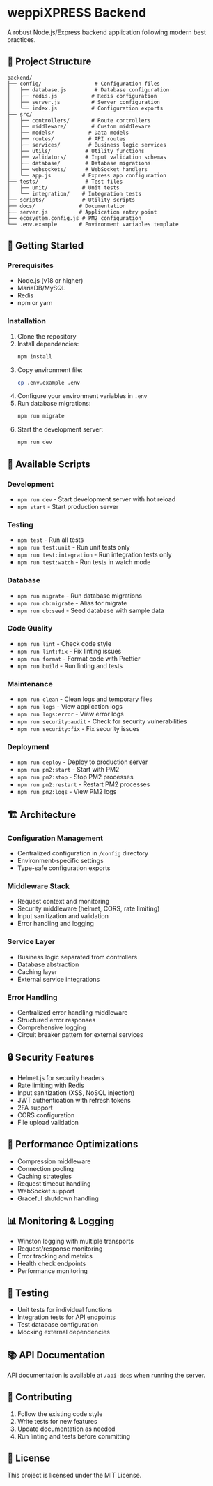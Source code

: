 # weppiXPRESS Backend

A robust Node.js/Express backend application following modern best practices.

## 📁 Project Structure

```
backend/
├── config/                 # Configuration files
│   ├── database.js         # Database configuration
│   ├── redis.js           # Redis configuration
│   ├── server.js          # Server configuration
│   └── index.js           # Configuration exports
├── src/
│   ├── controllers/       # Route controllers
│   ├── middleware/        # Custom middleware
│   ├── models/           # Data models
│   ├── routes/           # API routes
│   ├── services/         # Business logic services
│   ├── utils/           # Utility functions
│   ├── validators/      # Input validation schemas
│   ├── database/        # Database migrations
│   ├── websockets/      # WebSocket handlers
│   └── app.js          # Express app configuration
├── tests/               # Test files
│   ├── unit/           # Unit tests
│   └── integration/    # Integration tests
├── scripts/            # Utility scripts
├── docs/              # Documentation
├── server.js          # Application entry point
├── ecosystem.config.js # PM2 configuration
└── .env.example       # Environment variables template
```

## 🚀 Getting Started

### Prerequisites

- Node.js (v18 or higher)
- MariaDB/MySQL
- Redis
- npm or yarn

### Installation

1. Clone the repository
2. Install dependencies:
   ```bash
   npm install
   ```
3. Copy environment file:
   ```bash
   cp .env.example .env
   ```
4. Configure your environment variables in `.env`
5. Run database migrations:
   ```bash
   npm run migrate
   ```
6. Start the development server:
   ```bash
   npm run dev
   ```

## 📝 Available Scripts

### Development
- `npm run dev` - Start development server with hot reload
- `npm start` - Start production server

### Testing
- `npm test` - Run all tests
- `npm run test:unit` - Run unit tests only
- `npm run test:integration` - Run integration tests only
- `npm run test:watch` - Run tests in watch mode

### Database
- `npm run migrate` - Run database migrations
- `npm run db:migrate` - Alias for migrate
- `npm run db:seed` - Seed database with sample data

### Code Quality
- `npm run lint` - Check code style
- `npm run lint:fix` - Fix linting issues
- `npm run format` - Format code with Prettier
- `npm run build` - Run linting and tests

### Maintenance
- `npm run clean` - Clean logs and temporary files
- `npm run logs` - View application logs
- `npm run logs:error` - View error logs
- `npm run security:audit` - Check for security vulnerabilities
- `npm run security:fix` - Fix security issues

### Deployment
- `npm run deploy` - Deploy to production server
- `npm run pm2:start` - Start with PM2
- `npm run pm2:stop` - Stop PM2 processes
- `npm run pm2:restart` - Restart PM2 processes
- `npm run pm2:logs` - View PM2 logs

## 🏗️ Architecture

### Configuration Management
- Centralized configuration in `/config` directory
- Environment-specific settings
- Type-safe configuration exports

### Middleware Stack
- Request context and monitoring
- Security middleware (helmet, CORS, rate limiting)
- Input sanitization and validation
- Error handling and logging

### Service Layer
- Business logic separated from controllers
- Database abstraction
- Caching layer
- External service integrations

### Error Handling
- Centralized error handling middleware
- Structured error responses
- Comprehensive logging
- Circuit breaker pattern for external services

## 🔒 Security Features

- Helmet.js for security headers
- Rate limiting with Redis
- Input sanitization (XSS, NoSQL injection)
- JWT authentication with refresh tokens
- 2FA support
- CORS configuration
- File upload validation

## 🚀 Performance Optimizations

- Compression middleware
- Connection pooling
- Caching strategies
- Request timeout handling
- WebSocket support
- Graceful shutdown handling

## 📊 Monitoring & Logging

- Winston logging with multiple transports
- Request/response monitoring
- Error tracking and metrics
- Health check endpoints
- Performance monitoring

## 🧪 Testing

- Unit tests for individual functions
- Integration tests for API endpoints
- Test database configuration
- Mocking external dependencies

## 📚 API Documentation

API documentation is available at `/api-docs` when running the server.

## 🤝 Contributing

1. Follow the existing code style
2. Write tests for new features
3. Update documentation as needed
4. Run linting and tests before committing

## 📄 License

This project is licensed under the MIT License.